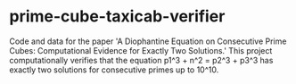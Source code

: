 # prime-cube-taxicab-verifier
Code and data for the paper 'A Diophantine Equation on Consecutive Prime Cubes: Computational Evidence for Exactly Two Solutions.' This project computationally verifies that the equation  p1^3 + n^2 = p2^3 + p3^3 has exactly two solutions for consecutive primes up to 10^10.
